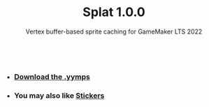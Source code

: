 <h1 align="center">Splat 1.0.0</h1>

<p align="center">Vertex buffer-based sprite caching for GameMaker LTS 2022</p>

&nbsp;

&nbsp;

- ### [Download the .yymps](https://github.com/JujuAdams/splat/releases/)
- ### You may also like [Stickers](https://github.com/tabularelf/Stickers)
